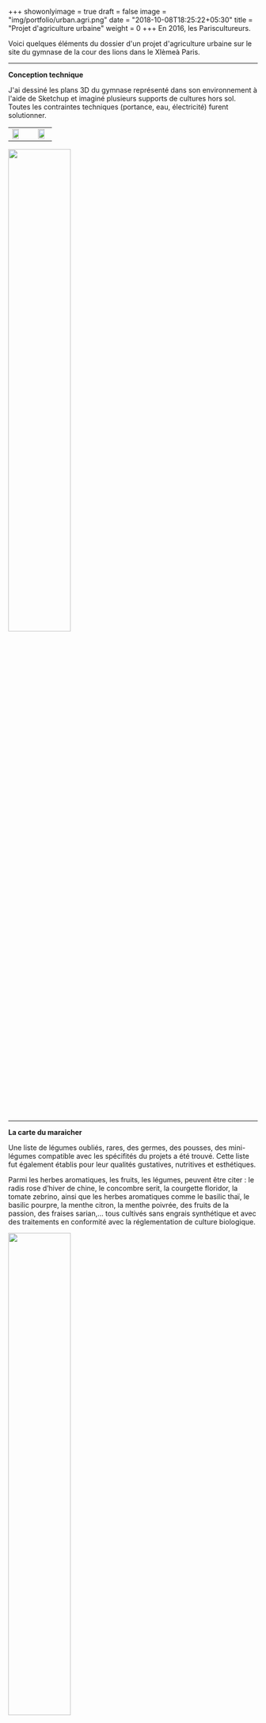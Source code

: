 
+++
showonlyimage = true
draft = false
image = "img/portfolio/urban.agri.png"
date = "2018-10-08T18:25:22+05:30"
title = "Projet d'agriculture urbaine"
weight = 0
+++
En 2016, les Pariscultureurs.
<!--more-->


Voici quelques éléments du dossier d'un projet d'agriculture urbaine sur le site du gymnase de la cour des lions dans le XIèmeà Paris. 

___
<b>Conception technique</b>


J'ai dessiné les plans 3D du gymnase représenté dans son environnement à l'aide de Sketchup et imaginé plusieurs supports de cultures hors sol. Toutes les contraintes techniques (portance, eau, électricité) furent solutionner.

<table>
        <tr>
            <td><img src="/img/urban.agri.vue1.png" height="80%" width="80%"  > </img></td>
            <td></td>
            <td><img src="/img/urban.agri.vue2.png" height="80%" width="80%"  > </img></td>
        </tr>
</table>

<img src="/img/urban.agri.vue3.png" height="50%" width="50%" > </img>
___
<b>La carte du maraicher</b>


Une liste de légumes oubliés, rares, des germes, des pousses, des mini-légumes compatible avec les spécifités du projets a été trouvé. Cette liste fut également établis pour leur qualités gustatives, nutritives et esthétiques.

Parmi les herbes aromatiques, les fruits, les légumes, peuvent être citer : le radis rose
d’hiver de chine, le concombre serit, la courgette floridor, la tomate zebrino, ainsi que les
herbes aromatiques comme le basilic thaï, le basilic pourpre, la menthe citron, la menthe
poivrée, des fruits de la passion, des fraises sarian,... tous cultivés sans engrais synthétique
et avec des traitements en conformité avec la réglementation de culture biologique.

<img src="/img/urban.agri.vue5.png" height="50%" width="50%"> </img>
___

<b>Intégration dans le quatier</b>

Avec mon équipe, nous avons imagé comment intégrer le projet dans la vie de quartier pour donner sa chance au plus grand nombre de reprendre contact avec la nature et de créer un lien nouveau grâce au partage de connaissances et aux pratiques horticoles.

<img src="/img/urban.agri.vue4.png" height="50%" width="50%"> </img>
___
<b>Lauréat du site</b>


<img src="/img/emblematique_cours_des_lions_laureat_plan_de_travail_3_4d833.jpg" height="80%" width="80%"> </img>




